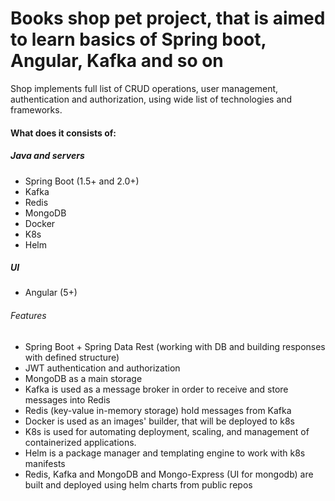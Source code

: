 # Books shop pet project, that is aimed to learn basics of Spring boot, Angular, Kafka and so on

Shop implements full list of CRUD operations, user management, authentication and authorization, 
using wide list of technologies and frameworks. 

#### What does it consists of:
##### Java and servers
- Spring Boot (1.5+ and 2.0+)
- Kafka
- Redis
- MongoDB
- Docker
- K8s
- Helm

##### UI
- Angular (5+)

###### Features
- Spring Boot + Spring Data Rest (working with DB and building responses with defined structure)
- JWT authentication and authorization 
- MongoDB as a main storage
- Kafka is used as a message broker in order to receive and store messages into Redis
- Redis (key-value in-memory storage) hold messages from Kafka
- Docker is used as an images' builder, that will be deployed to k8s
- K8s is used for automating deployment, scaling, and management of containerized applications.
- Helm is a package manager and templating engine to work with k8s manifests
- Redis, Kafka and MongoDB and Mongo-Express (UI for mongodb) are built and deployed using helm charts from public repos
